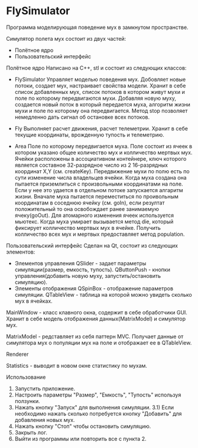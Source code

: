 # FlySimulator
Программа моделирующая поведение мух в замкнутом пространстве.

Cимулятор полета мух состоит из двух частей: 
* Полётное ядро
* Пользовательский интерфейс

Полётное ядро
Написано на  С++, stl и состоит из следующих классов: 
* FlySimulator
	Управляет моделью поведения мух. Добовляет новые потоки, создает мух, настраивает свойства модели. 
	Хранит в себе список добавленных мух, список потоков в котором живут мухи и поле по которому передвигаются мухи.
	Добавляя новую муху, создается новый поток в который передается муха, алгоритм жизни мухи и поле по которому она передвигается.
	Метод stop позволяет немедленно дать сигнал об остановке всех потоков.
	
* Fly
	Выполняет расчет движения, расчет телеметрии. Хранит в себе текущие координаты, врожденную тупость и телеметрию.
	
* Area
	Поле по которому передвигается муха. Поле состоит из ячеек в котором указано общее количество мух и колличество мертвых мух.
	Ячейки расположены в ассоциативном контейнере, ключ которого является составное 32-разрядное число из 2 16-разрядных координат X,Y (см. createKey).
	Передвижение мухи по полю есть по сути изменение числа владельцев ячейки. Когда муха создана она пытается приземлиться с произвольными координатами на поле.
	Если у нее это удается в отдельном потоке запускается алгаритм жизни. Вначале муха пытается переместиться по проивольным координатам 
	в соседнюю ячейку (см. goIn), если резултат положительный то она освобождает ранее занимаемую ячеку(goOut). 
	Для атомарного изменения ячеек используется мьютекс. Когда муха умирает вызывается метод die, который фиксирует колличество мертвых мух в ячейке.
	Получить колличество всех мух и мертвых предоставляет метод population.
	

Пользовательский интерфейс
Сделан на Qt, состоит из следующих элементов:
* Элементов управления
	QSlider - задает параметры симуляции(размер, емкость, тупость).
	QButtonPush - кнопки управления(добавить новую муху, запустить/остановить симуляцию).
* Элементы отображения
	QSpinBox - отображение параметров симуляции.
	QTableView - таблица на которой можно увидеть сколько мух в ячейках.
	
MainWindow - класс клавного окна, содержит в себе обработчики GUI.
	Хранит в себе модель отображения данных(MatrixModel) и симулятор мух. 

MatrixModel - редставляет из себя паттерн MVC. Получает данные от симулятора мух о популяции мух на поле и отображает ее в QTableView.

Renderer 

Statistics - выводит в новом окне статистику по мухам.

Использование
1) Запустить приложение.
2) Настроить параметры "Размер", "Емкость", "Тупость" используя ползунки.
3) Нажать кнопку "Запуск" для выполнения симуляции.
3.1) Если необходимо нажать сколько потребуется кнопку "Добавить" для добавления новых мух.
4) Нажать кнопку "Стоп" чтобы остановить симуляцию.
5) Закрыть лог.
6) Выйти из программы или повторить все с пункта 2.